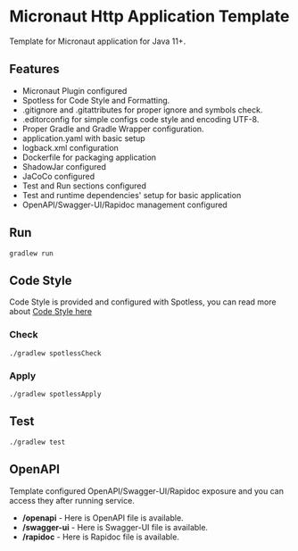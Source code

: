 # Micronaut Http Application Template

Template for Micronaut application for Java 11+.

## Features
- Micronaut Plugin configured
- Spotless for Code Style and Formatting.
- .gitignore and .gitattributes for proper ignore and symbols check.
- .editorconfig for simple configs code style and encoding UTF-8.
- Proper Gradle and Gradle Wrapper configuration.
- application.yaml with basic setup
- logback.xml configuration
- Dockerfile for packaging application
- ShadowJar configured
- JaCoCo configured
- Test and Run sections configured
- Test and runtime dependencies' setup for basic application
- OpenAPI/Swagger-UI/Rapidoc management configured

## Run

```
gradlew run
```

## Code Style

Code Style is provided and configured with Spotless, you can read more about [Code Style here](https://goodforgod.dev/posts/3/)

### Check

```shell
./gradlew spotlessCheck
```

### Apply

```shell
./gradlew spotlessApply
```

## Test

```shell
./gradlew test
```

## OpenAPI

Template configured OpenAPI/Swagger-UI/Rapidoc exposure and you can access they after running service.

- **/openapi** - Here is OpenAPI file is available.
- **/swagger-ui** - Here is Swagger-UI file is available.
- **/rapidoc** - Here is Rapidoc file is available.
